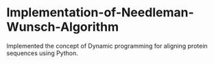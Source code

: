 # Implementation-of-Needleman-Wunsch-Algorithm
 Implemented the concept of Dynamic programming for aligning protein sequences using Python.   
